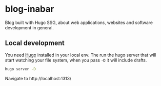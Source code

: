 # blog-inabar
Blog built with Hugo SSG, about web applications, websites and software development in general.

## Local development

You need [Hugo](https://gohugo.io/installation/) installed in your local env. The run the hugo server that will start watching your file system, when you pass `-D` it will include drafts.

```sh
hugo server -D
```

Navigate to http://localhost:1313/
